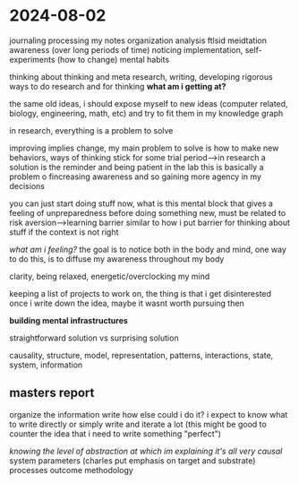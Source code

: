 # 2024-08-02

journaling
processing my notes
organization
analysis
ftlsid
meidtation
awareness (over long periods of time)
noticing
implementation, self-experiments (how to change)
mental habits

thinking about thinking and meta research, writing, developing rigorous ways to do research and for thinking **what am i getting at?**

the same old ideas, i should expose myself to new ideas (computer related, biology, engineering, math, etc) and try to fit them in my knowledge graph

in research, everything is a problem to solve


improving implies change,
my main problem to solve is how to make new behaviors, ways of thinking stick for some trial period-->in research a solution is the reminder and being patient in the lab 
this is basically a problem o fincreasing awareness and so gaining more agency in my decisions





you can just start doing stuff now, what is this mental block that gives a feeling of unpreparedness before doing something new, must be related to risk aversion-->learning barrier
similar to how i put barrier for thinking about stuff if the context is not right


*what am i feeling?* the goal is to notice both in the body and mind, one way to do this, is to diffuse my awareness throughout my body

clarity, being relaxed, energetic/overclocking my mind

keeping a list of projects to work on, the thing is that i get disinterested once i write down the idea, maybe it wasnt worth pursuing then

**building mental infrastructures**

straightforward solution vs surprising solution 

causality, structure, model, representation, patterns, interactions, state, system, information



## masters report

organize the information
write
how else could i do it? i expect to know what to write directly
or
simply write and iterate a lot (this might be good to counter the idea that i need to write something "perfect")

*knowing the level of abstraction at which im explaining*
*it's all very causal*
system
parameters (charles put emphasis on target and substrate)
processes
outcome
methodology
